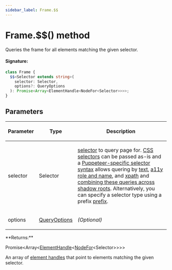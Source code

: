 ```yaml
---
sidebar_label: Frame.$$
---
```


# Frame.$$() method

Queries the frame for all elements matching the given selector.

#### Signature:

```typescript
class Frame {
  $$<Selector extends string>(
    selector: Selector,
    options?: QueryOptions
  ): Promise<Array<ElementHandle<NodeFor<Selector>>>>;
}
```

## Parameters

<table><thead><tr><th>

Parameter

</th><th>

Type

</th><th>

Description

</th></tr></thead>
<tbody><tr><td>

selector

</td><td>

Selector

</td><td>

[selector](https://pptr.dev/guides/page-interactions#selectors) to query page for. [CSS selectors](https://developer.mozilla.org/en-US/docs/Web/CSS/CSS_Selectors) can be passed as-is and a [Puppeteer-specific selector syntax](https://pptr.dev/guides/page-interactions#non-css-selectors) allows quering by [text](https://pptr.dev/guides/page-interactions#text-selectors--p-text), [a11y role and name](https://pptr.dev/guides/page-interactions#aria-selectors--p-aria), and [xpath](https://pptr.dev/guides/page-interactions#xpath-selectors--p-xpath) and [combining these queries across shadow roots](https://pptr.dev/guides/page-interactions#querying-elements-in-shadow-dom). Alternatively, you can specify a selector type using a prefix [prefix](https://pptr.dev/guides/page-interactions#prefixed-selector-syntax).

</td></tr>
<tr><td>

options

</td><td>

[QueryOptions](./puppeteer.queryoptions.md)

</td><td>

_(Optional)_

</td></tr>
</tbody></table>
**Returns:**

Promise&lt;Array&lt;[ElementHandle](./puppeteer.elementhandle.md)&lt;[NodeFor](./puppeteer.nodefor.md)&lt;Selector&gt;&gt;&gt;&gt;

An array of [element handles](./puppeteer.elementhandle.md) that point to elements matching the given selector.
